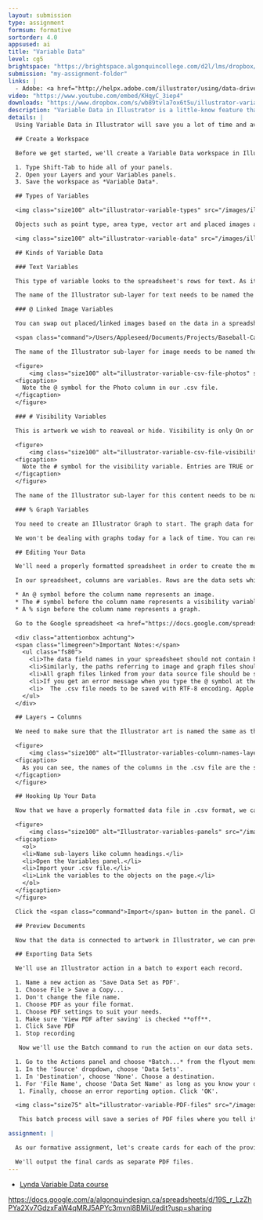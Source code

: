 ```yaml
---
layout: submission
type: assignment
formsum: formative
sortorder: 4.0
appsused: ai
title: "Variable Data"
level: cg5
brightspace: "https://brightspace.algonquincollege.com/d2l/lms/dropbox/user/folder_submit_files.d2l?db=86523&grpid=0&isprv=0&bp=0&ou=92682"
submission: "my-assignment-folder"
links: |
  - Adobe: <a href="http://helpx.adobe.com/illustrator/using/data-driven-graphics-templates-variables.html" alt:="Adobe: Illustrator Variable Data" target="_blank">Variable Data</a>
video: "https://www.youtube.com/embed/KHqyC_3iep4"
downloads: "https://www.dropbox.com/s/wb89tvla7ox6t5u/illustrator-variable-data.zip?dl=1"
description: "Variable Data in Illustrator is a little-know feature that can save you hours of tedious, error-prone work."
details: | 
  Using Variable Data in Illustrator will save you a lot of time and avoid entry errors. It allows you to re-use the same artwork with different data in it. A good example would be to output business cards for a company for hundreds of different individuals.

  ## Create a Workspace

  Before we get started, we'll create a Variable Data workspace in Illustrator.

  1. Type Shift-Tab to hide all of your panels.
  2. Open your Layers and your Variables panels.
  3. Save the workspace as *Variable Data*.

  ## Types of Variables

  <img class="size100" alt="illustrator-variable-types" src="/images/illustrator-variable-data/illustrator-variable-types.jpg">

  Objects such as point type, area type, vector art and placed images are containers for the data stored in the spreadsheet. They're simply place-holders which will be replaced by each row of data as the file is exported with our Batch Action.

  <img class="size100" alt="illustrator-variable-data" src="/images/illustrator-variable-data/illustrator-variable-data.jpg">

  ## Kinds of Variable Data

  ### Text Variables

  This type of variable looks to the spreadsheet's rows for text. As it progresses through the rows, it swaps out the text in the Illustrator document for each entry in the data. This is the most common type of variable. It can be point text or area text.

  The name of the Illustrator sub-layer for text needs to be named the same as the column in the .csv file.

  ### @ Linked Image Variables

  You can swap out placed/linked images based on the data in a spreadsheet. Illustrator will look at the path to an image in the .csv file, then cycle through all your images. The path to the image needs to look like this in your spreadsheet.

  <span class="command">/Users/Appleseed/Documents/Projects/Baseball-Cards/images/appleseed.jpg</span>

  The name of the Illustrator sub-layer for image needs to be named the same as the column in the .csv file. Add an @ symbol before the column name in the .csv file to indicate that this is an image variable.

  <figure>
      <img class="size100" alt="illustrator-variable-csv-file-photos" src="/images/illustrator-variable-data/illustrator-variable-csv-file-photos.jpg">
  <figcaption>
    Note the @ symbol for the Photo column in our .csv file.
  </figcaption>
  </figure>

  ### # Visibility Variables

  This is artwork we wish to reaveal or hide. Visibility is only On or Off. In your spreadsheet, that's expressed as TRUE or FALSE. Again, the header for a visibility variable is prefixed with a # symbol. This is how you show or hide objects on the artboard.

  <figure>
      <img class="size100" alt="illustrator-variable-csv-file-visibility" src="/images/illustrator-variable-data/illustrator-variable-csv-file-visibility.jpg">
  <figcaption>
    Note the # symbol for the visibility variable. Entries are TRUE or FALSE.
  </figcaption>
  </figure>

  The name of the Illustrator sub-layer for this content needs to be named the same as the column in the .csv file.

  ### % Graph Variables

  You need to create an Illustrator Graph to start. The graph data for each record must be saved in a text file. Each file contains the data from the Illustrator Graph Data panel. So you need to copy the data from that Illustrator panel into a spreadsheet. The data needs to be separated by tabs and not commas.

  We won't be dealing with graphs today for a lack of time. You can read more about adding graph variables at the provided Adobe support link.

  ## Editing Your Data

  We'll need a properly formatted spreadsheet in order to create the multiple files from our data. We'll set this up here.

  In our spreadsheet, columns are variables. Rows are the data sets which contain those variables. When showing the next data set in Illustrator, we're just moving to the next row in the spreadsheet. Each coloumn represents an object on your Artboard. Column heads cannot have spaces or special characters. They should be readable and descriptive.

  * An @ symbol before the column name represents an image.
  * The # symbol before the column name represents a visibility variable.
  * A % sign before the column name represents a graph.

  Go to the Google spreadsheet <a href="https://docs.google.com/spreadsheets/d/19S_r_LzZhPYa2Xv7GdzxFaW4qMRJ5APYc3mvnl8BMiU/edit?usp=sharing" title="Go to the Google Spreadsheet" target="_blank">from this link</a>.

  <div class="attentionbox achtung">
  <span class="limegreen">Important Notes:</span>
    <ul class="fs80">
      <li>The data field names in your spreadsheet should not contain blank spaces. For example, you can specify the data field as Company_Name instead of Company Name.</li>
      <li>Similarly, the paths referring to image and graph files should not contain any blank spaces. For example, the path of an image file should be <span class="command">/Users/Appleseed/Photos/BillTucker</span> instead of <span class="command">/Users/Appleseed/Photos/Bill Tucker</span>.</li>
      <li>All graph files linked from your data source file should be saved as comma-delimited (.csv) files.</li>
      <li>If you get an error message when you type the @ symbol at the beginning of the field, type an apostrophe (') before the @ symbol (such as '@Photos) to validate the function. Some applications, such as Microsoft Excel, reserve the @ symbol for functions.</li>
      <li>  The .csv file needs to be saved with RTF-8 encoding. Apple's Numbers app will do this automatically.</li>
    </ul>
  </div>

  ## Layers → Columns

  We need to make sure that the Illustrator art is named the same as the column names in the data file.

  <figure>
      <img class="size100" alt="Illustrator-variables-column-names-layers" src="/images/illustrator-variable-data/Illustrator-variables-column-names-layers.jpg">
  <figcaption>
    As you can see, the names of the columns in the .csv file are the same as the sub-layer names in Illustrator.
  </figcaption>
  </figure>

  ## Hooking Up Your Data

  Now that we have a properly formatted data file in .csv format, we can connect it to our Illustrator document. Open the Illustrator file, then go <span class="command">Window > Variables</span> to get your Variables panel.

  <figure>
      <img class="size100" alt="Illustrator-variables-panels" src="/images/illustrator-variable-data/Illustrator-variables-panels.jpg">
  <figcaption>
    <ol>
    <li>Name sub-layers like column headings.</li>
    <li>Open the Variables panel.</li>
    <li>Import your .csv file.</li>
    <li>Link the variables to the objects on the page.</li>
    </ol>
  </figcaption>
  </figure>

  Click the <span class="command">Import</span> button in the panel. Choose your .csv file. The variables will appear in the panel. Now, we select objects on the artboard and click the appropriate buttons in the Variables panel to connect them.

  ## Preview Documents

  Now that the data is connected to artwork in Illustrator, we can preview the documents. In the Variables panel, choose a data set from the dropdown menu. You can now click the left and right arrows to cycle through all the entries in the csv file. The content should change with each entry and some artwork should show/hide, too.

  ## Exporting Data Sets

  We'll use an Illustrator action in a batch to export each record.

  1. Name a new action as 'Save Data Set as PDF'.
  1. Choose File > Save a Copy...
  1. Don't change the file name.
  1. Choose PDF as your file format.
  1. Choose PDF settings to suit your needs.
  1. Make sure 'View PDF after saving' is checked **off**.
  1. Click Save PDF
  1. Stop recording

   Now we'll use the Batch command to run the action on our data sets.

  1. Go to the Actions panel and choose *Batch...* from the flyout menu.
  1. In the 'Source' dropdown, choose 'Data Sets'.
  1. In 'Destination', choose 'None'. Choose a destination.
  1. For 'File Name', choose 'Data Set Name' as long as you know your data sets all have unique names.
   1. Finally, choose an error reporting option. Click 'OK'.

  <img class="size75" alt="illustrator-variable-PDF-files" src="/images/illustrator-variable-data/illustrator-variable-PDF-files.jpg">

   This batch process will save a series of PDF files where you tell it to. Voilà! You're done. Now you have the skills and knowledge to create dozens, if not hundreds of Illustrator files with variable content.

assignment: |

  As our formative assignment, let's create cards for each of the provided baseball players. Each card will have variable text, a photo for each, and some will have an All-Star graphic.

  We'll output the final cards as separate PDF files.
---
```

  * [Lynda Variable Data course](https://www.lynda.com/Illustrator-tutorials/Adobe-Illustrator-Variable-Data/450909-2.html)

https://docs.google.com/a/algonquindesign.ca/spreadsheets/d/19S_r_LzZhPYa2Xv7GdzxFaW4qMRJ5APYc3mvnl8BMiU/edit?usp=sharing
